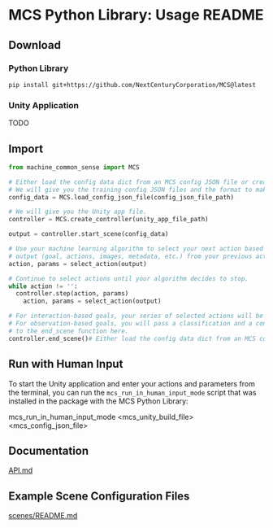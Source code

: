 # MCS Python Library: Usage README

## Download

### Python Library

```
pip install git+https://github.com/NextCenturyCorporation/MCS@latest
```

### Unity Application

TODO

## Import

```python
from machine_common_sense import MCS

# Either load the config data dict from an MCS config JSON file or create your own.
# We will give you the training config JSON files and the format to make your own.
config_data = MCS.load_config_json_file(config_json_file_path)

# We will give you the Unity app file.
controller = MCS.create_controller(unity_app_file_path)

output = controller.start_scene(config_data)

# Use your machine learning algorithm to select your next action based on the scene
# output (goal, actions, images, metadata, etc.) from your previous action.
action, params = select_action(output)

# Continue to select actions until your algorithm decides to stop.
while action != '':
  controller.step(action, params)
    action, params = select_action(output)

# For interaction-based goals, your series of selected actions will be scored.
# For observation-based goals, you will pass a classification and a confidence
# to the end_scene function here.
controller.end_scene()# Either load the config data dict from an MCS config JSON file or create your own.
```

## Run with Human Input

To start the Unity application and enter your actions and parameters from the terminal, you can run the `mcs_run_in_human_input_mode` script that was installed in the package with the MCS Python Library:

mcs_run_in_human_input_mode <mcs_unity_build_file> <mcs_config_json_file>

## Documentation

[API.md](./API.md)

## Example Scene Configuration Files

[scenes/README.md](./scenes/README.md)

